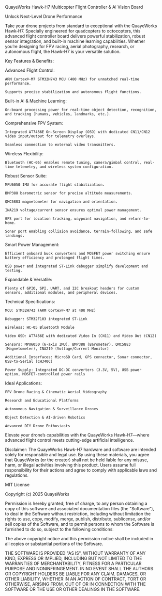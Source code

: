 QuayeWorks Hawk-H7 Multicopter Flight Controller & AI Vision Board

Unlock Next-Level Drone Performance

Take your drone projects from standard to exceptional with the QuayeWorks Hawk-H7. Specially engineered for quadcopters to octocopters, this advanced flight controller board delivers powerful stabilization, robust sensor integration, and built-in machine learning capabilities. Whether you’re designing for FPV racing, aerial photography, research, or autonomous flight, the Hawk-H7 is your versatile solution.

Key Features & Benefits:

  Advanced Flight Control:
  
    ARM Cortex®-M7 STM32H743 MCU (400 MHz) for unmatched real-time performance.
    
    Supports precise stabilization and autonomous flight functions.

  Built-in AI & Machine Learning:
  
    On-board processing power for real-time object detection, recognition, and tracking (humans, vehicles, landmarks, etc.).

  Comprehensive FPV System:
  
    Integrated AT7456E On-Screen Display (OSD) with dedicated CN11/CN12 video input/output for telemetry overlays.
    
    Seamless connection to external video transmitters.

  Wireless Flexibility:
  
    Bluetooth (HC-05) enables remote tuning, camera/gimbal control, real-time telemetry, and wireless system configuration.

  Robust Sensor Suite:
  
    MPU6050 IMU for accurate flight stabilization.
    
    BMP388 barometric sensor for precise altitude measurements.
    
    QMC5883 magnetometer for navigation and orientation.
    
    INA219 voltage/current sensor ensures optimal power management.
    
    GPS port for location tracking, waypoint navigation, and return-to-home.
    
    Sonar port enabling collision avoidance, terrain-following, and safe landings.

  Smart Power Management:
  
    Efficient onboard buck converters and MOSFET power switching ensure battery efficiency and prolonged flight times.
    
    USB power and integrated ST-Link debugger simplify development and testing.
    
  Expandable & Versatile:
  
    Plenty of GPIO, SPI, UART, and I2C breakout headers for custom sensors, additional modules, and peripheral devices.

  Technical Specifications:
  
    MCU: STM32H743 (ARM Cortex®-M7 at 400 MHz)
    
    Debugger: STM32F103 integrated ST-Link
    
    Wireless: HC-05 Bluetooth Module
    
    Video OSD: AT7456E with dedicated Video In (CN11) and Video Out (CN12)
    
    Sensors: MPU6050 (6-axis IMU), BMP388 (Barometer), QMC5883 (Magnetometer), INA219 (Voltage/Current Monitor)
    
    Additional Interfaces: MicroSD Card, GPS connector, Sonar connector, USB-to-Serial (CH340C)
    
    Power Supply: Integrated DC-DC converters (3.3V, 5V), USB power option, MOSFET-controlled power rails

  Ideal Applications:
  
    FPV Drone Racing & Cinematic Aerial Videography
    
    Research and Educational Platforms
    
    Autonomous Navigation & Surveillance Drones
    
    Object Detection & AI-driven Robotics
    
    Advanced DIY Drone Enthusiasts

Elevate your drone’s capabilities with the QuayeWorks Hawk-H7—where advanced flight control meets cutting-edge artificial intelligence.

Disclaimer: The QuayeWorks Hawk-H7 hardware and software are intended solely for responsible and legal use. By using these materials, you agree that QuayeWorks (or the creator) shall not be held liable for any misuse, harm, or illegal activities involving this product. Users assume full responsibility for their actions and agree to comply with applicable laws and regulations.

MIT License

Copyright (c) 2025 QuayeWorks

Permission is hereby granted, free of charge, to any person obtaining a copy
of this software and associated documentation files (the "Software"), to deal
in the Software without restriction, including without limitation the rights
to use, copy, modify, merge, publish, distribute, sublicense, and/or sell
copies of the Software, and to permit persons to whom the Software is
furnished to do so, subject to the following conditions:

The above copyright notice and this permission notice shall be included in all
copies or substantial portions of the Software.

THE SOFTWARE IS PROVIDED "AS IS", WITHOUT WARRANTY OF ANY KIND, EXPRESS OR
IMPLIED, INCLUDING BUT NOT LIMITED TO THE WARRANTIES OF MERCHANTABILITY,
FITNESS FOR A PARTICULAR PURPOSE AND NONINFRINGEMENT. IN NO EVENT SHALL THE
AUTHORS OR COPYRIGHT HOLDERS BE LIABLE FOR ANY CLAIM, DAMAGES, OR OTHER
LIABILITY, WHETHER IN AN ACTION OF CONTRACT, TORT OR OTHERWISE, ARISING FROM,
OUT OF OR IN CONNECTION WITH THE SOFTWARE OR THE USE OR OTHER DEALINGS IN THE
SOFTWARE.
